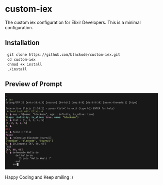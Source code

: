 # custom-iex
The custom iex configuration for Elixir Developers. 
This is a minimal configuration. 


## Installation

```shell
 git clone https://github.com/blackode/custom-iex.git
 cd custom-iex
 chmod +x install
 ./install
```

## Preview of Prompt
![screenshot](screenshot.png)

Happy Coding and Keep smiling :)
